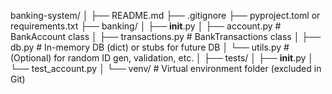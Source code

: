 banking-system/
│
├── README.md
├── .gitignore
├── pyproject.toml or requirements.txt
├── banking/
│   ├── __init__.py
│   ├── account.py            # BankAccount class
│   ├── transactions.py       # BankTransactions class
│   ├── db.py                 # In-memory DB (dict) or stubs for future DB
│   └── utils.py              # (Optional) for random ID gen, validation, etc.
│
├── tests/
│   ├── __init__.py
│   └── test_account.py
│
└── venv/                     # Virtual environment folder (excluded in Git)
